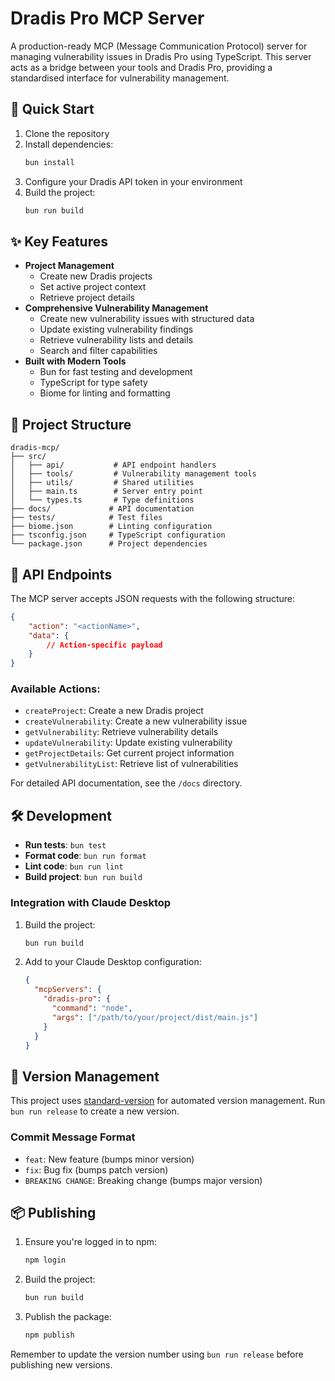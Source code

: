 # Dradis Pro MCP Server

A production-ready MCP (Message Communication Protocol) server for managing vulnerability issues in Dradis Pro using TypeScript. This server acts as a bridge between your tools and Dradis Pro, providing a standardised interface for vulnerability management.

## 🚀 Quick Start

1. Clone the repository
2. Install dependencies:
   ```bash
   bun install
   ```
3. Configure your Dradis API token in your environment
4. Build the project:
   ```bash
   bun run build
   ```

## ✨ Key Features

- **Project Management**
  - Create new Dradis projects
  - Set active project context
  - Retrieve project details
- **Comprehensive Vulnerability Management**
  - Create new vulnerability issues with structured data
  - Update existing vulnerability findings
  - Retrieve vulnerability lists and details
  - Search and filter capabilities
- **Built with Modern Tools**
  - Bun for fast testing and development
  - TypeScript for type safety
  - Biome for linting and formatting

## 📂 Project Structure

```
dradis-mcp/
├── src/
│   ├── api/           # API endpoint handlers
│   ├── tools/         # Vulnerability management tools
│   ├── utils/         # Shared utilities
│   ├── main.ts        # Server entry point
│   └── types.ts       # Type definitions
├── docs/             # API documentation
├── tests/            # Test files
├── biome.json        # Linting configuration
├── tsconfig.json     # TypeScript configuration
└── package.json      # Project dependencies
```

## 🔌 API Endpoints

The MCP server accepts JSON requests with the following structure:
```json
{
    "action": "<actionName>",
    "data": {
        // Action-specific payload
    }
}
```

### Available Actions:
- `createProject`: Create a new Dradis project
- `createVulnerability`: Create a new vulnerability issue
- `getVulnerability`: Retrieve vulnerability details
- `updateVulnerability`: Update existing vulnerability
- `getProjectDetails`: Get current project information
- `getVulnerabilityList`: Retrieve list of vulnerabilities

For detailed API documentation, see the `/docs` directory.

## 🛠️ Development

- **Run tests**: `bun test`
- **Format code**: `bun run format`
- **Lint code**: `bun run lint`
- **Build project**: `bun run build`

### Integration with Claude Desktop

1. Build the project:
   ```bash
   bun run build
   ```
2. Add to your Claude Desktop configuration:
   ```json
   {
     "mcpServers": {
       "dradis-pro": {
         "command": "node",
         "args": ["/path/to/your/project/dist/main.js"]
       }
     }
   }
   ```

## 📜 Version Management

This project uses [standard-version](https://github.com/conventional-changelog/standard-version) for automated version management. Run `bun run release` to create a new version.

### Commit Message Format
- `feat`: New feature (bumps minor version)
- `fix`: Bug fix (bumps patch version)
- `BREAKING CHANGE`: Breaking change (bumps major version)

## 📦 Publishing

1. Ensure you're logged in to npm:
   ```bash
   npm login
   ```
2. Build the project:
   ```bash
   bun run build
   ```
3. Publish the package:
   ```bash
   npm publish
   ```

Remember to update the version number using `bun run release` before publishing new versions.
